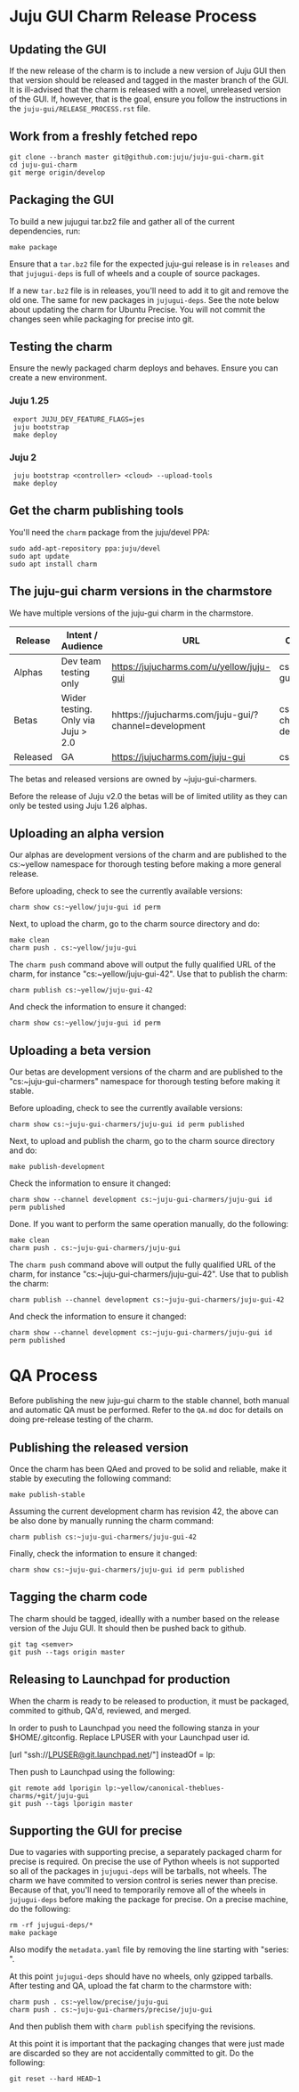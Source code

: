 <!--
RELEASE_PROCESS.md
Copyright 2016 Canonical Ltd.
This work is licensed under the Creative Commons Attribution-Share Alike 3.0
Unported License. To view a copy of this license, visit
http://creativecommons.org/licenses/by-sa/3.0/ or send a letter to Creative
Commons, 171 Second Street, Suite 300, San Francisco, California, 94105, USA.
-->

# Juju GUI Charm Release Process #

## Updating the GUI ##

If the new release of the charm is to include a new version of Juju GUI then
that version should be released and tagged in the master branch of the GUI. It
is ill-advised that the charm is released with a novel, unreleased version of
the GUI.  If, however, that is the goal, ensure you follow the instructions in
the `juju-gui/RELEASE_PROCESS.rst` file.

## Work from a freshly fetched repo ##

    git clone --branch master git@github.com:juju/juju-gui-charm.git
    cd juju-gui-charm
    git merge origin/develop

## Packaging the GUI ##

To build a new jujugui tar.bz2 file and gather all of the current dependencies,
run:

    make package

Ensure that a `tar.bz2` file for the expected juju-gui release is in
`releases` and that `jujugui-deps` is full of wheels and a couple
of source packages.

If a new `tar.bz2` file is in releases, you'll need to add it to git and
remove the old one.  The same for new packages in `jujugui-deps`.  See the
note below about updating the charm for Ubuntu Precise. You will not commit
the changes seen while packaging for precise into git.

## Testing the charm ##

Ensure the newly packaged charm deploys and behaves. Ensure you can create a
new environment.

### Juju 1.25 ###
     export JUJU_DEV_FEATURE_FLAGS=jes
     juju bootstrap
     make deploy

### Juju 2 ###
     juju bootstrap <controller> <cloud> --upload-tools
     make deploy

## Get the charm publishing tools ##

You'll need the `charm` package from the juju/devel PPA:

    sudo add-apt-repository ppa:juju/devel
    sudo apt update
    sudo apt install charm

## The juju-gui charm versions in the charmstore ##

We have multiple versions of the juju-gui charm in the charmstore.

| Release | Intent / Audience | URL | CS reference |
| ------- | ----------------- | --- | ------------ |
| Alphas | Dev team testing only | https://jujucharms.com/u/yellow/juju-gui | cs:~yellow/juju-gui |
| Betas  | Wider testing. Only via Juju > 2.0 | hhttps://jujucharms.com/juju-gui/?channel=development | cs:juju-gui --channel development |
| Released | GA | https://jujucharms.com/juju-gui | cs:juju-gui |

The betas and released versions are owned by ~juju-gui-charmers.

Before the release of Juju v2.0 the betas will be of limited utility as they
can only be tested using Juju 1.26 alphas.

## Uploading an alpha version ##

Our alphas are development versions of the charm and are published to the
cs:~yellow namespace for thorough testing before making a more general
release.

Before uploading, check to see the currently available versions:

    charm show cs:~yellow/juju-gui id perm

Next, to upload the charm, go to the charm source directory and do:

    make clean
    charm push . cs:~yellow/juju-gui

The `charm push` command above will output the fully qualified URL of the
charm, for instance "cs:~yellow/juju-gui-42". Use that to publish the charm:

    charm publish cs:~yellow/juju-gui-42

And check the information to ensure it changed:

    charm show cs:~yellow/juju-gui id perm

## Uploading a beta version ##

Our betas are development versions of the charm and are published to the
"cs:~juju-gui-charmers" namespace for thorough testing before making it stable.

Before uploading, check to see the currently available versions:

    charm show cs:~juju-gui-charmers/juju-gui id perm published

Next, to upload and publish the charm, go to the charm source directory and do:

    make publish-development

Check the information to ensure it changed:

    charm show --channel development cs:~juju-gui-charmers/juju-gui id perm published

Done.
If you want to perform the same operation manually, do the following:

    make clean
    charm push . cs:~juju-gui-charmers/juju-gui

The `charm push` command above will output the fully qualified URL of the
charm, for instance "cs:~juju-gui-charmers/juju-gui-42". Use that to publish
the charm:

    charm publish --channel development cs:~juju-gui-charmers/juju-gui-42

And check the information to ensure it changed:

    charm show --channel development cs:~juju-gui-charmers/juju-gui id perm published

# QA Process #

Before publishing the new juju-gui charm to the stable channel, both manual and
automatic QA must be performed. Refer to the `QA.md` doc for details on doing
pre-release testing of the charm.

## Publishing the released version ##

Once the charm has been QAed and proved to be solid and reliable, make it
stable by executing the following command:

    make publish-stable

Assuming the current development charm has revision 42, the above can be also
done by manually running the charm command:

    charm publish cs:~juju-gui-charmers/juju-gui-42

Finally, check the information to ensure it changed:

    charm show cs:~juju-gui-charmers/juju-gui id perm published

## Tagging the charm code ##

The charm should be tagged, ideallly with a number based on the release
version of the Juju GUI. It should then be pushed back to github.

    git tag <semver>
    git push --tags origin master

## Releasing to Launchpad for production ##

When the charm is ready to be released to production, it must be packaged,
commited to github, QA'd, reviewed, and merged.

In order to push to Launchpad you need the following stanza in your
$HOME/.gitconfig.  Replace LPUSER with your Launchpad user id.

[url "ssh://LPUSER@git.launchpad.net/"]
	insteadOf = lp:

Then push to Launchpad using the following:

    git remote add lporigin lp:~yellow/canonical-theblues-charms/+git/juju-gui
    git push --tags lporigin master

## Supporting the GUI for precise ##

Due to vagaries with supporting precise, a separately packaged charm
for precise is required. On precise the use of Python wheels is not supported
so all of the packages in `jujugui-deps` will be tarballs, not wheels.  The
charm we have commited to version control is series newer than precise.
Because of that, you'll need to temporarily remove all of the wheels in
`jujugui-deps` before making the package for precise.  On a precise machine,
do the following:

    rm -rf jujugui-deps/*
    make package

Also modify the `metadata.yaml` file by removing the line starting with
"series: ".

At this point `jujugui-deps` should have no wheels, only gzipped tarballs.
After testing and QA, upload the fat charm to the charmstore with:

    charm push . cs:~yellow/precise/juju-gui
    charm push . cs:~juju-gui-charmers/precise/juju-gui

And then publish them with `charm publish` specifying the revisions.

At this point it is important that the packaging changes that were just made
are discarded so they are not accidentally committed to git.  Do the
following:

    git reset --hard HEAD~1
